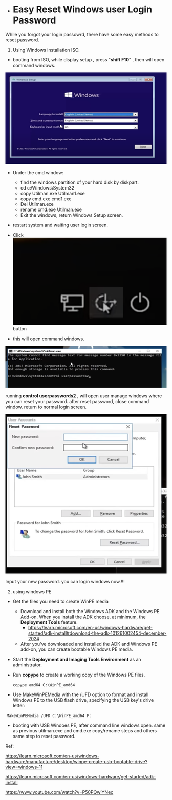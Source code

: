 - # Easy Reset Windows user Login Password 

While you forgot your login passowrd, there have some easy methods to reset password.

1. Using Windows installation ISO.
- booting from ISO, while display setup , press "**shift F10**" , then will open command windows.

![image-20241208162844155](assets/image-20241208162844155.png)

- Under the cmd window:
  - find the windows partition of your hard disk by diskpart.
  - cd c:\Windows\System32
  - copy Utilman.exe Utilman1.exe
  - copy cmd.exe cmd1.exe
  - Del Utilman.exe
  - rename cmd.exe Utilman.exe
  - Exit the windows, return Windows Setup screen.

- restart system and waiting user login screen.
- Click ![image-20241208165608047](assets/image-20241208165608047.png) button
- this will open command windows. 

![image-20241208165808093](assets/image-20241208165808093.png)

running **control userpasswords2** , will open user manage windows where you can reset your password. after reset password, close command window. return to normal login screen.

![image-20241208170135553](/assets/image-20241208170135553.png)

Input your new password. you can login windows now.!!!

2. using windows PE 

- Get the files you need to create WinPE media
  - Download and install both the Windows ADK and the Windows PE Add-on. When you install the ADK choose, at minimum, the **Deployment Tools** feature.
    - https://learn.microsoft.com/en-us/windows-hardware/get-started/adk-install#download-the-adk-101261002454-december-2024
  - After you've downloaded and installed the ADK and Windows PE add-on, you can create bootable Windows PE media.

- Start the **Deployment and Imaging Tools Environment** as an administrator.

- Run **copype** to create a working copy of the Windows PE files.

  ```copype amd64 C:\WinPE_amd64```

- Use MakeWinPEMedia with the /UFD option to format and install Windows PE to the USB flash drive, specifying the USB key's drive letter:

​	```MakeWinPEMedia /UFD C:\WinPE_amd64 P:```

- booting with USB Windoes PE, after command line windows open. same as previous utilman.exe and cmd.exe copy/rename steps and others same step to reset password.

Ref:

https://learn.microsoft.com/en-us/windows-hardware/manufacture/desktop/winpe-create-usb-bootable-drive?view=windows-11

https://learn.microsoft.com/en-us/windows-hardware/get-started/adk-install

https://www.youtube.com/watch?v=P50PQwiYNec





